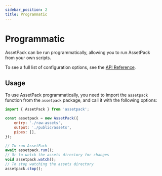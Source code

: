 ```yaml
---
sidebar_position: 2
title: Programmatic
---
```


# Programmatic

AssetPack can be run programmatically, allowing you to run AssetPack from your own scripts.

To see a full list of configuration options, see the [API Reference](/docs/guide/configuration).

## Usage

To use AssetPack programmatically, you need to import the `assetpack` function from the `assetpack` package, and call it with the following options:

```js
import { AssetPack } from 'assetpack';

const assetpack = new AssetPack({
    entry: './raw-assets',
    output: './public/assets',
    pipes: [],
});

// To run AssetPack
await assetpack.run();
// Or to watch the assets directory for changes
void assetpack.watch();
// To stop watching the assets directory
assetpack.stop();
```
